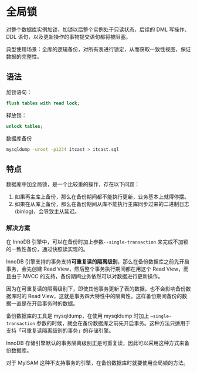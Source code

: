# 全局锁

对整个数据库实例加锁，加锁以后整个实例处于只读状态，后续的 DML 写操作、DDL 语句，以及更新操作的事物提交语句都将被阻塞。

典型使用场景：全库的逻辑备份，对所有表进行锁定，从而获取一致性视图，保证数据的完整性。

## 语法

加锁语句：

```sql
flush tables with read lock;
```

释放锁：

```sql
unlock tables;
```

数据库备份

```sh
mysqldump -uroot -p1234 itcast > itcast.sql
```

## 特点

数据库中加全局锁，是一个比较重的操作，存在以下问题：

1. 如果再主库上备份，那么在备份期间都不能执行更新，业务基本上就得停摆。
2. 如果在从库上备份，那么在备份期间从库不能执行主库同步过来的二进制日志(binlog)，会导致主从延迟。

### 解决方案

在 InnoDB 引擎中，可以在备份时加上参数`--single-transaction` 来完成不加锁的一致性备份，通过快照读实现的。

InnoDB 引擎支持的事务支持**可重复读的隔离级别**，那么在备份数据库之前先开启事务，会先创建 Read View，然后整个事务执行期间都在用这个 Read View，而且由于 MVCC 的支持，备份期间业务依然可以对数据进行更新操作。

因为在可重复读的隔离级别下，即使其他事务更新了表的数据，也不会影响备份数据库时的 Read View，这就是事务四大特性中的隔离性，这样备份期间备份的数据一直是在开启事务时的数据。

备份数据库的工具是 mysqldump，在使用 mysqldump 时加上 `–single-transaction` 参数的时候，就会在备份数据库之前先开启事务。这种方法只适用于支持「可重复读隔离级别的事务」的存储引擎。

InnoDB 存储引擎默认的事务隔离级别正是可重复读，因此可以采用这种方式来备份数据库。

对于 MyISAM 这种不支持事务的引擎，在备份数据库时就要使用全局锁的方法。

